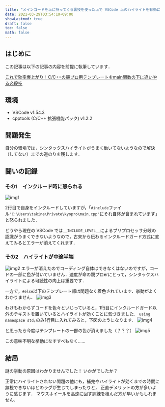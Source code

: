 ```yaml
---
title: "メインコードを上に持ってくる裏技を使った上で VSCode 上のハイライトを有効にするメモ書き"
date: 2021-03-29T03:54:10+09:00
showLastmod: true
draft: false
toc: false
math: false
---
```


## はじめに
この記事は以下の記事の内容を前提に執筆しています．

[これで効率爆上がり！C/C++の競プロ用テンプレートをmain関数の下に追いやる必殺技](https://qiita.com/Raclamusi/items/660f0f42c57e4371ed78)


## 環境
- VSCode v1.54.3
- cpptools (C/C++ 拡張機能パック) v1.2.2


## 問題発生
自分の環境では，シンタックスハイライトがうまく動いてないようなので解決（してない）までの道のりを残します．


## 闘いの記録
### その1　インクルード時に怒られる
![img1](image-1.png)

2行目で自身をインクルードしていますが，「`#include`ファイル`"C:\Users\takine\Private\kyopro\main.cpp"`にそれ自体が含まれています」と怒られました．

どうやら現在の VSCode では`__INCLUDE_LEVEL__`によるプリプロセッサ分岐の認識がうまくできないようなので，古来から伝わるインクルードガード方式に変えてみるとエラーが消えてくれます．


### その2　ハイライトが中途半端
![img2](image-2.png)
エラーが消えたのでコーディング自体はできなくはないのですが，コードの一部に色が付いていません．速度が命の競プロerにとって，シンタックスハイライトによる可読性の向上は重要です．

一方で，`#else`以下のテンプレート部は問題なく着色されています．挙動がよくわかりません．
![img3](image-3.png)


わけもわからずコードを色々といじっていると，1行目にインクルードガード以外のテキストを置いているとハイライトが効くことに気づきました．
`using namespace std;`のみ1行目に入れてみると，下図のようになります．
![img4](image-4.png)

と思ったら今度はテンプレートの一部の色が消えました（？？？）
![img5](image-5.png)

この意味不明な挙動になすすべもなく......


## 結局
謎の挙動の原因はわかりませんでした！
いかがでしたか？

正常にハイライトされない問題の他にも，補完やハイライトが効くまでの時間に無視できないほどのラグが生じてしまったりと，
正直デメリットの方が多いように感じます．
マウスホイールを高速に回す訓練を積んだ方が早いかもしれません．
